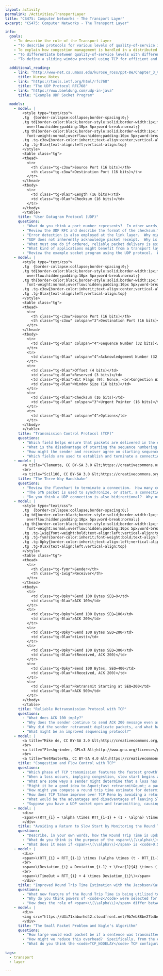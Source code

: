 ```yaml
---
layout: activity
permalink: /Activities/TransportLayer
title: "CS475: Computer Networks - The Transport Layer"
excerpt: "CS475: Computer Networks - The Transport Layer"

info:
  goals: 
    - To describe the role of the Transport Layer
    - "To describe protocols for various levels of quality-of-service including UDP and TCP"
    - To explain how congestion management is handled in a distributed and passive manner using TCP
    - "To differentiate between quality-of-service levels with different Transport Layer protocols"
    - "To define a sliding window protocol using TCP for efficient and in-order buffered communications"
        
  additional_reading:
    - link: "http://www-net.cs.umass.edu/kurose_ross/ppt-8e/Chapter_3_v8.0.pptx"
      title: Kurose Notes
    - link: "https://tools.ietf.org/html/rfc768"
      title: "The UDP Protocol RFC768"
    - link: "https://www.baeldung.com/udp-in-java"
      title: "Example UDP Socket Program"
          
  models:
    - model: |
        <style type="text/css">
        .tg  {border-collapse:collapse;border-spacing:0;}
        .tg td{border-color:black;border-style:solid;border-width:1px;font-family:Arial, sans-serif;font-size:14px;
          overflow:hidden;padding:10px 5px;word-break:normal;}
        .tg th{border-color:black;border-style:solid;border-width:1px;font-family:Arial, sans-serif;font-size:14px;
          font-weight:normal;overflow:hidden;padding:10px 5px;word-break:normal;}
        .tg .tg-c3ow{border-color:inherit;text-align:center;vertical-align:top}
        .tg .tg-0lax{text-align:left;vertical-align:top}
        </style>
        <table class="tg">
        <thead>
          <tr>
            <th class="tg-c3ow">Source Port (16 bits)</th>
            <th class="tg-c3ow">Destination Port (16 bits)</th>
          </tr>
        </thead>
        <tbody>
          <tr>
            <td class="tg-0lax">Length (16 bits)</td>
            <td class="tg-0lax">Checksum (16 bits)</td>
          </tr>
        </tbody>
        </table>
      title: "User Datagram Protocol (UDP)"
      questions: 
        - "What do you think a port number represents?  In other words, how does the Transport Layer multiplex or share the network?"
        - "Review the UDP RFC and describe the format of the checksum."
        - "Error detection is also employed at the link layer.  Why might error detection occur at this layer?"
        - "UDP does not inherently acknowledge packet receipt.  Why is it valuable to detect packet errors anyway?"
        - "What must one do if ordered, reliable packet delivery is essential?"
        - "What kind of applications might benefit from a transport layer protocol that does not provide reliable automatic retransmission?"
        - "Review the example socket program using the UDP protocol.  What revisions might you make to incorporate ordered packet delivery, and reliable retransmission of packets?"
    - model: |
        <style type="text/css">
        .tg  {border-collapse:collapse;border-spacing:0;}
        .tg td{border-color:black;border-style:solid;border-width:1px;font-family:Arial, sans-serif;font-size:14px;
          overflow:hidden;padding:10px 5px;word-break:normal;}
        .tg th{border-color:black;border-style:solid;border-width:1px;font-family:Arial, sans-serif;font-size:14px;
          font-weight:normal;overflow:hidden;padding:10px 5px;word-break:normal;}
        .tg .tg-c3ow{border-color:inherit;text-align:center;vertical-align:top}
        .tg .tg-0lax{text-align:left;vertical-align:top}
        </style>
        <table class="tg">
        <thead>
          <tr>
            <th class="tg-c3ow">Source Port (16 bits)</th>
            <th class="tg-c3ow" colspan="3">Destination Port (16 bits)</th>
          </tr>
        </thead>
        <tbody>
          <tr>
            <td class="tg-0lax" colspan="4">Sequence Number (32 bits)</td>
          </tr>
          <tr>
            <td class="tg-0lax" colspan="4">Acknowledgement Number (32 bits)</td>
          </tr>
          <tr>
            <td class="tg-0lax">Offset (4 bits)</td>
            <td class="tg-0lax">Reserved (3 bits)</td>
            <td class="tg-0lax">Bit Flags (9): Nonce, <br>Congestion Window <br>Reduced, ECN Echo, <br>Urgent, ACK, Push, <br>Connection Reset, <br>SYN, FIN</td>
            <td class="tg-0lax">Window Size (16 bits)</td>
          </tr>
          <tr>
            <td class="tg-0lax">Checksum (16 bits)</td>
            <td class="tg-0lax" colspan="3">Urgent Pointer (16 bits)</td>
          </tr>
          <tr>
            <td class="tg-0lax" colspan="4">Options</td>
          </tr>
        </tbody>
        </table>
      title: "Transmission Control Protocol (TCP)"
      questions: 
        - "Which field helps ensure that packets are delivered in the order in which they are sent?"
        - "What is the disadvantage of starting the sequence numbering at 0?"
        - "How might the sender and receiver agree on starting sequence numbers?"
        - "Which fields are used to establish and terminate a connection?"
    - model: |
        <a title="Clemente, CC BY-SA 3.0 &lt;https://creativecommons.org/licenses/by-sa/3.0&gt;, via Wikimedia Commons" href="https://commons.wikimedia.org/wiki/File:TCP_CLOSE.svg"><img width="256" alt="TCP CLOSE" src="https://upload.wikimedia.org/wikipedia/commons/thumb/5/55/TCP_CLOSE.svg/256px-TCP_CLOSE.svg.png"></a>
        <br>
        <a title="Scil100, CC BY-SA 3.0 &lt;https://creativecommons.org/licenses/by-sa/3.0&gt;, via Wikimedia Commons" href="https://commons.wikimedia.org/wiki/File:Tcp_state_diagram_fixed_new.svg"><img width="512" alt="Tcp state diagram fixed new" src="https://upload.wikimedia.org/wikipedia/commons/thumb/f/f6/Tcp_state_diagram_fixed_new.svg/512px-Tcp_state_diagram_fixed_new.svg.png"></a>
      title: "The Three-Way Handshake"
      questions: 
        - "Review the flowchart to terminate a connection.  How many connections are present in a typical TCP communication, and why?"
        - "The SYN packet is used to synchronize, or start, a connection.  Three messages are used to establish such a bidirectional connection: what do you think they contain?"
        - "Do you think a UDP connection is also bidirectional?  Why or why not?"
    - model: |
        <style type="text/css">
        .tg  {border-collapse:collapse;border-spacing:0;}
        .tg td{border-color:black;border-style:solid;border-width:1px;font-family:Arial, sans-serif;font-size:14px;
          overflow:hidden;padding:10px 5px;word-break:normal;}
        .tg th{border-color:black;border-style:solid;border-width:1px;font-family:Arial, sans-serif;font-size:14px;
          font-weight:normal;overflow:hidden;padding:10px 5px;word-break:normal;}
        .tg .tg-1wig{font-weight:bold;text-align:left;vertical-align:top}
        .tg .tg-fymr{border-color:inherit;font-weight:bold;text-align:left;vertical-align:top}
        .tg .tg-0pky{border-color:inherit;text-align:left;vertical-align:top}
        .tg .tg-0lax{text-align:left;vertical-align:top}
        </style>
        <table class="tg">
        <thead>
          <tr>
            <th class="tg-fymr">Sender</th>
            <th class="tg-1wig">Receiver</th>
          </tr>
        </thead>
        <tbody>
          <tr>
            <td class="tg-0pky">Send 100 Bytes SEQ=0</td>
            <td class="tg-0lax">ACK 100</td>
          </tr>
          <tr>
            <td class="tg-0pky">Send 100 Bytes SEQ=100</td>
            <td class="tg-0lax">ACK 200</td>
          </tr>
          <tr>
            <td class="tg-0pky">Send 100 Bytes SEQ=200</td>
            <td class="tg-0lax">(Lost)</td>
          </tr>
          <tr>
            <td class="tg-0pky">Send 100 Bytes SEQ=300</td>
            <td class="tg-0lax">(Received, ACK 200)</td>
          </tr>
          <tr>
            <td class="tg-0pky">Send 100 Bytes, SEQ=400</td>
            <td class="tg-0lax">(Received, ACK 200)</td>
          </tr>
          <tr>
            <td class="tg-0lax">Retransmit Starting at SEQ=200</td>
            <td class="tg-0lax">ACK 500</td>
          </tr>
        </tbody>
        </table>
      title: "Reliable Retransmission Protocol with TCP"
      questions:
        - "What does ACK 100 imply?"
        - "Why does the sender continue to send ACK 200 message even as additional packets are received?"
        - "Why did the sender retransmit duplicate packets, and what happens to those packets?"
        - "What might be an improved sequencing protocol?"
    - model: |
        <a title="Mike de, CC BY-SA 3.0 &lt;http://creativecommons.org/licenses/by-sa/3.0/&gt;, via Wikimedia Commons" href="https://commons.wikimedia.org/wiki/File:Tcp.svg"><img width="512" alt="Tcp" src="https://upload.wikimedia.org/wikipedia/commons/thumb/d/db/Tcp.svg/512px-Tcp.svg.png"></a>
        <br>
        <a title="Fleshgrinder, GPLv3 &lt;http://www.gnu.org/licenses/gpl-3.0.html&gt;, via Wikimedia Commons" href="https://commons.wikimedia.org/wiki/File:TCP_Slow-Start_and_Congestion_Avoidance.svg"><img width="512" alt="TCP Slow-Start and Congestion Avoidance" src="https://upload.wikimedia.org/wikipedia/commons/thumb/2/24/TCP_Slow-Start_and_Congestion_Avoidance.svg/512px-TCP_Slow-Start_and_Congestion_Avoidance.svg.png"></a>
        <br>
        <a title="NetMasterNa, CC BY-SA 4.0 &lt;https://creativecommons.org/licenses/by-sa/4.0&gt;, via Wikimedia Commons" href="https://commons.wikimedia.org/wiki/File:CongWin_in_TCP_Tahoe_e_Reno.png"><img width="512" alt="CongWin in TCP Tahoe e Reno" src="https://upload.wikimedia.org/wikipedia/commons/thumb/b/be/CongWin_in_TCP_Tahoe_e_Reno.png/512px-CongWin_in_TCP_Tahoe_e_Reno.png"></a>
      title: "Congestion and Flow Control with TCP"
      questions: 
        - "Which phase of TCP transmission features the fastest growth?"
        - "When a loss occurs, implying congestion, slow start begins again by sending 1 maximum-segment-size (MSS) and doubling with each successful ACK received.  At what point does Slow Start transition to congestion avoidance following a loss?"
        - "What are some ways a sender might determine that a loss has occurred?"
        - "Might it be a good idea to &quot;fast retransmit&quot; a packet that has been lost perhaps for reasons other than congestion, without restarting Slow Start?"
        - "How might you compute a round trip time estimate for determining that a packet has been lost?  Should you assume a loss as soon as this estimate has been reached?"
        - "How does TCP Tahoe improve over TCP Reno by avoiding a return to Slow Start from the beginning on packet loss?"
        - "What would be the advantages and disadvantages of leaving Slow Start after observing rising round trip times, rather than waiting for a loss, as TCP Vegas does?"
        - "Suppose you have a UDP socket open and transmitting, causing congestion on the network.  The TCP senders throttle back automatically due to congestion control.  What happens to the UDP sender?  Over time, what happens to the throughputs of the TCP senders?  What can we do to make throughput more fair for everyone?"
    - model: |
        <div>
        <span>\(RTT_{i} = \alpha \times RTT_{i-1} + (1 - \alpha) \times t\)</span>
        </div>
      title: "Avoiding a Return to Slow Start by Monitoring the Round Trip Time"
      questions: 
        - "Describe, in your own words, how the Round Trip Time is updated at each iteration."
        - "What do you think is the purpose of the <span>\\(\\alpha\\)</span> term, which is a value between <code>0</code> and <code>1</code>?"
        - "What does it mean if <span>\\(\\alpha\\)</span> is <code>0.5</code>?  How about <code>0</code> and <code>1</code>?"
    - model: |
        <div>
        <span>\(RTT_{i} = RTT_{i-1} \times (\alpha \times (t - RTT_{i-1}))\)</span>
        <br>
        <span>\(Deviation_{i} = Deviation_{i-1} + \frac{1}{4} \times (|t - RTT_{i-1}| - Deviation_{i-1})\)</span>
        <br>
        <span>\(TimeOut = RTT_{i} + 4 \times Deviation_{i}\)</span>
        </div>
      title: "Improved Round Trip Time Estimation with the Jacobson/Karels Algorithm"
      questions: 
        - "What new feature of the Round Trip Time is being utilized to estimate a good timeout interval?"
        - "Why do you think powers of <code>2</code> were selected for the constants in these formulas?"
        - "How does the role of <span>\\(\\alpha\\)</span> differ between the original definition and this one?"
    - model: |
        <div>
        <img src="https://d3i71xaburhd42.cloudfront.net/9b7eb88be27bdbc790969c8997e76ce2fbb56b12/4-Figure1-1.png" alt="Nagle's Algorithm Transmission Timeline; Mogul, J. and G. Minshall. &quot;Rethinking the TCP Nagle algorithm.&quot; Comput. Commun. Rev. 31 (2001): 6-20.">
        </div>
      title: "The Small Packet Problem and Nagle's Algorithm"
      questions: 
        - "How large would each packet be if a sentence was transmitted one character at a time over TCP?"
        - "How might we reduce this overhead?  Specifically, from the diagram, how long does Nagle propose to buffer data before sending a single unifed packet?  In other words, what event triggers a a TCP transmission when using Nagle's Algorithm?"
        - "What do you think the <code>TCP_NODELAY</code> TCP configuration parameter means?  How about <code>TCP_QUICKACK</code>?  What problem do you think each one solves?"
        
tags:
  - transport
  - layer
 
---
```


